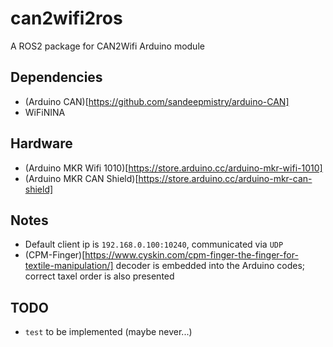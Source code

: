 # can2wifi2ros
A ROS2 package for CAN2Wifi Arduino module

## Dependencies
* (Arduino CAN)[https://github.com/sandeepmistry/arduino-CAN]
* WiFiNINA

## Hardware
* (Arduino MKR Wifi 1010)[https://store.arduino.cc/arduino-mkr-wifi-1010]
* (Arduino MKR CAN Shield)[https://store.arduino.cc/arduino-mkr-can-shield]

## Notes
* Default client ip is `192.168.0.100:10240`, communicated via `UDP`
* (CPM-Finger)[https://www.cyskin.com/cpm-finger-the-finger-for-textile-manipulation/] decoder is embedded into the Arduino codes; correct taxel order is also presented

## TODO
* `test` to be implemented (maybe never...)